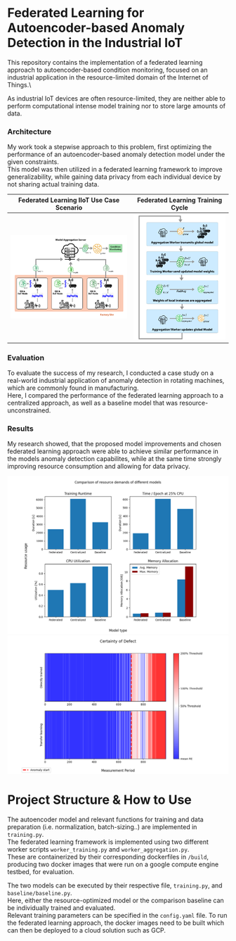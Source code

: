 # Federated Learning for Autoencoder-based Anomaly Detection in the Industrial IoT

This repository contains the implementation of a federated learning approach to autoencoder-based condition monitoring, 
focused on an industrial application in the resource-limited domain of the Internet of Things.\

As industrial IoT devices are often resource-limited, they are neither able to perform computational intense model training 
nor to store large amounts of data. 

### Architecture

My work took a stepwise approach to this problem, first optimizing the performance of an 
autoencoder-based anomaly detection model under the given constraints.\
This model was then utilized in a federated learning framework to improve generalizability, 
while gaining data privacy from each individual device by not sharing actual training data.


| Federated Learning IIoT Use Case Scenario                 | Federated Learning Training Cycle                                             |
|-----------------------------------------------------------|-------------------------------------------------------------------------------|
| ![Federated Learning](plots/ReadMe/federated-factory.png) | ![Federated Learning Architecture](plots/ReadMe/federated-training-cycle.png) |

### Evaluation

To evaluate the success of my research, I conducted a case study on a real-world industrial application of 
anomaly detection in rotating machines, which are commonly found in manufacturing.\
Here, I compared the performance of the federated learning approach to a centralized approach, as well as a baseline model that was resource-unconstrained.


### Results

My research showed, that the proposed model improvements and chosen federated learning approach were able to achieve 
similar performance in the models anomaly detection capabilites, while at the same time strongly improving resource consumption and allowing for data privacy.

![Resource evaluation](plots/ReadMe/E2-Resources-v2.png) 
![Transferlearning evaluation](plots/ReadMe/transferlearning-comparison.png)



# Project Structure & How to Use

The autoencoder model and relevant functions for training and data preparation (i.e. normalization, batch-sizing..) are implemented in `training.py`.\
The federated learning framework is implemented using two different worker scripts `worker_training.py` and `worker_aggregation.py`.\
These are containerized by their corresponding dockerfiles in `/build`, producing two docker images that were run on a google compute engine testbed,
for evaluation.

The two models can be executed by their respective file, `training.py`, and `baseline/baseline.py`.\
Here, either the resource-optimized model or the comparison baseline can be individually trained and evaluated.\
Relevant training parameters can be specified in the `config.yaml` file.
To run the federated learning approach, the docker images need to be built which can then be deployed to a cloud solution such as GCP.
